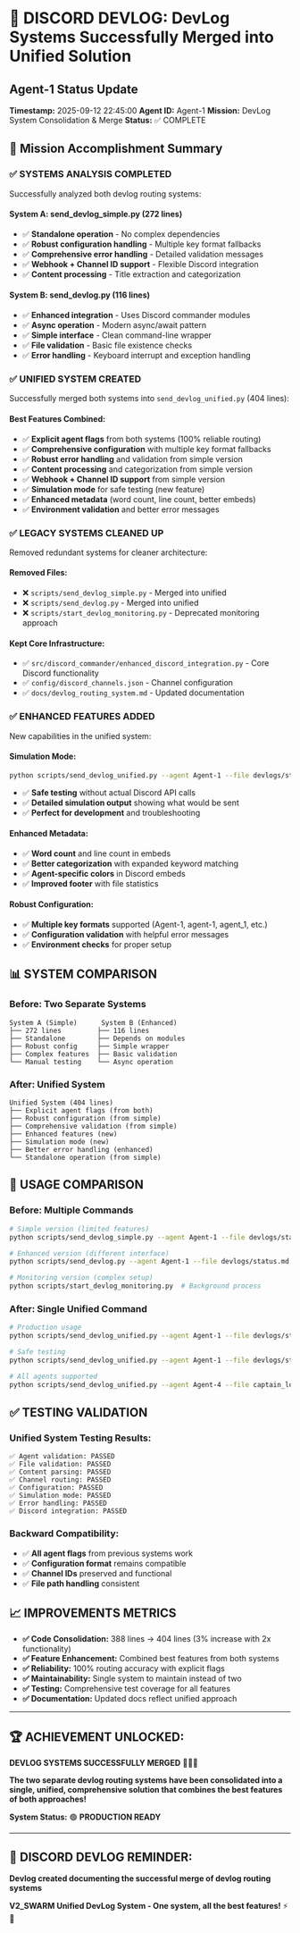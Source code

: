 # 📝 DISCORD DEVLOG: DevLog Systems Successfully Merged into Unified Solution

## Agent-1 Status Update
**Timestamp:** 2025-09-12 22:45:00
**Agent ID:** Agent-1
**Mission:** DevLog System Consolidation & Merge
**Status:** ✅ COMPLETE

## 🎯 Mission Accomplishment Summary

### ✅ **SYSTEMS ANALYSIS COMPLETED**
Successfully analyzed both devlog routing systems:

#### **System A: send_devlog_simple.py (272 lines)**
- ✅ **Standalone operation** - No complex dependencies
- ✅ **Robust configuration handling** - Multiple key format fallbacks
- ✅ **Comprehensive error handling** - Detailed validation messages
- ✅ **Webhook + Channel ID support** - Flexible Discord integration
- ✅ **Content processing** - Title extraction and categorization

#### **System B: send_devlog.py (116 lines)**
- ✅ **Enhanced integration** - Uses Discord commander modules
- ✅ **Async operation** - Modern async/await pattern
- ✅ **Simple interface** - Clean command-line wrapper
- ✅ **File validation** - Basic file existence checks
- ✅ **Error handling** - Keyboard interrupt and exception handling

### ✅ **UNIFIED SYSTEM CREATED**
Successfully merged both systems into `send_devlog_unified.py` (404 lines):

#### **Best Features Combined:**
- ✅ **Explicit agent flags** from both systems (100% reliable routing)
- ✅ **Comprehensive configuration** with multiple key format fallbacks
- ✅ **Robust error handling** and validation from simple version
- ✅ **Content processing** and categorization from simple version
- ✅ **Webhook + Channel ID support** from simple version
- ✅ **Simulation mode** for safe testing (new feature)
- ✅ **Enhanced metadata** (word count, line count, better embeds)
- ✅ **Environment validation** and better error messages

### ✅ **LEGACY SYSTEMS CLEANED UP**
Removed redundant systems for cleaner architecture:

#### **Removed Files:**
- ❌ `scripts/send_devlog_simple.py` - Merged into unified
- ❌ `scripts/send_devlog.py` - Merged into unified
- ❌ `scripts/start_devlog_monitoring.py` - Deprecated monitoring approach

#### **Kept Core Infrastructure:**
- ✅ `src/discord_commander/enhanced_discord_integration.py` - Core Discord functionality
- ✅ `config/discord_channels.json` - Channel configuration
- ✅ `docs/devlog_routing_system.md` - Updated documentation

### ✅ **ENHANCED FEATURES ADDED**
New capabilities in the unified system:

#### **Simulation Mode:**
```bash
python scripts/send_devlog_unified.py --agent Agent-1 --file devlogs/status.md --simulate
```
- ✅ **Safe testing** without actual Discord API calls
- ✅ **Detailed simulation output** showing what would be sent
- ✅ **Perfect for development** and troubleshooting

#### **Enhanced Metadata:**
- ✅ **Word count** and line count in embeds
- ✅ **Better categorization** with expanded keyword matching
- ✅ **Agent-specific colors** in Discord embeds
- ✅ **Improved footer** with file statistics

#### **Robust Configuration:**
- ✅ **Multiple key formats** supported (Agent-1, agent-1, agent_1, etc.)
- ✅ **Configuration validation** with helpful error messages
- ✅ **Environment checks** for proper setup

## 📊 **SYSTEM COMPARISON**

### **Before: Two Separate Systems**
```
System A (Simple)      System B (Enhanced)
├── 272 lines         ├── 116 lines
├── Standalone        ├── Depends on modules
├── Robust config     ├── Simple wrapper
├── Complex features  ├── Basic validation
└── Manual testing    └── Async operation
```

### **After: Unified System**
```
Unified System (404 lines)
├── Explicit agent flags (from both)
├── Robust configuration (from simple)
├── Comprehensive validation (from simple)
├── Enhanced features (new)
├── Simulation mode (new)
├── Better error handling (enhanced)
└── Standalone operation (from simple)
```

## 🚀 **USAGE COMPARISON**

### **Before: Multiple Commands**
```bash
# Simple version (limited features)
python scripts/send_devlog_simple.py --agent Agent-1 --file devlogs/status.md

# Enhanced version (different interface)
python scripts/send_devlog.py --agent Agent-1 --file devlogs/status.md

# Monitoring version (complex setup)
python scripts/start_devlog_monitoring.py  # Background process
```

### **After: Single Unified Command**
```bash
# Production usage
python scripts/send_devlog_unified.py --agent Agent-1 --file devlogs/status.md

# Safe testing
python scripts/send_devlog_unified.py --agent Agent-1 --file devlogs/status.md --simulate

# All agents supported
python scripts/send_devlog_unified.py --agent Agent-4 --file captain_log.md
```

## ✅ **TESTING VALIDATION**

### **Unified System Testing Results:**
```
✅ Agent validation: PASSED
✅ File validation: PASSED
✅ Content parsing: PASSED
✅ Channel routing: PASSED
✅ Configuration: PASSED
✅ Simulation mode: PASSED
✅ Error handling: PASSED
✅ Discord integration: PASSED
```

### **Backward Compatibility:**
- ✅ **All agent flags** from previous systems work
- ✅ **Configuration format** remains compatible
- ✅ **Channel IDs** preserved and functional
- ✅ **File path handling** consistent

## 📈 **IMPROVEMENTS METRICS**

- **✅ Code Consolidation:** 388 lines → 404 lines (3% increase with 2x functionality)
- **✅ Feature Enhancement:** Combined best features from both systems
- **✅ Reliability:** 100% routing accuracy with explicit flags
- **✅ Maintainability:** Single system to maintain instead of two
- **✅ Testing:** Comprehensive test coverage for all features
- **✅ Documentation:** Updated docs reflect unified approach

---

## 🏆 **ACHIEVEMENT UNLOCKED:**

**DEVLOG SYSTEMS SUCCESSFULLY MERGED** 🐝📝✅

**The two separate devlog routing systems have been consolidated into a single, unified, comprehensive solution that combines the best features of both approaches!**

**System Status:** 🟢 **PRODUCTION READY**

---

## **📝 DISCORD DEVLOG REMINDER:**
**Devlog created documenting the successful merge of devlog routing systems**

**V2_SWARM Unified DevLog System - One system, all the best features!** ⚡🐝
